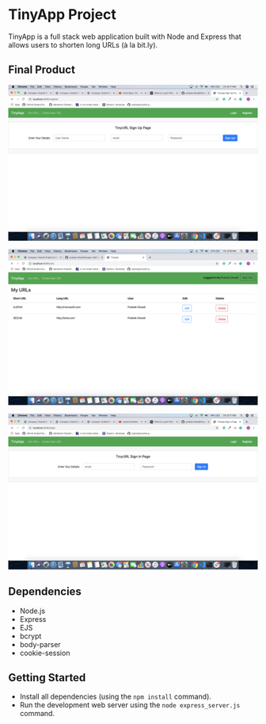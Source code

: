 # TinyApp Project

TinyApp is a full stack web application built with Node and Express that allows users to shorten long URLs (à la bit.ly).

## Final Product

!["Registration Page"](https://github.com/prateek-diwedi/tinyapp/blob/master/docs/registration%20page.png)

!["Urls Page"](https://github.com/prateek-diwedi/tinyapp/blob/master/docs/urls-page.png)

!["Login Page"](https://github.com/prateek-diwedi/tinyapp/blob/master/docs/login-page.png)

## Dependencies

- Node.js
- Express
- EJS
- bcrypt
- body-parser
- cookie-session

## Getting Started

- Install all dependencies (using the `npm install` command).
- Run the development web server using the `node express_server.js` command.